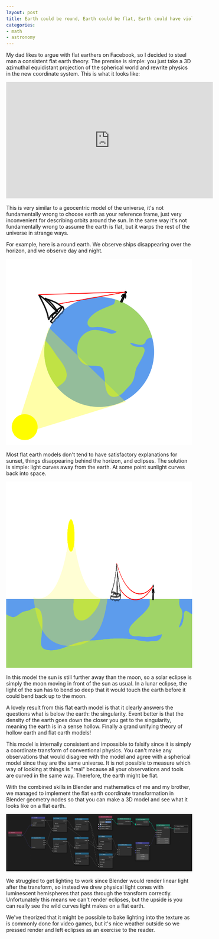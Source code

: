 ```yaml
---
layout: post
title: Earth could be round, Earth could be flat, Earth could have violet sky
categories:
- math
- astronomy
---
```


My dad likes to argue with flat earthers on Facebook, so I decided to steel man a consistent flat earth theory. The premise is simple: you just take a 3D azimuthal equidistant projection of the spherical world and rewrite physics in the new coordinate system. This is what it looks like:

<iframe width="560" height="315" src="https://www.youtube-nocookie.com/embed/sZvHGFJVeT0?si=JiubTzPoxAXl_F71" title="YouTube video player" frameborder="0" allow="accelerometer; autoplay; clipboard-write; encrypted-media; gyroscope; picture-in-picture; web-share" referrerpolicy="strict-origin-when-cross-origin" allowfullscreen> </iframe>

This is very similar to a geocentric model of the universe, it's not fundamentally wrong to choose earth as your reference frame, just very inconvenient for describing orbits around the sun. In the same way it's not fundamentally wrong to assume the earth is flat, but it warps the rest of the universe in strange ways.

For example, here is a round earth. We observe ships disappearing over the horizon, and we observe day and night.

![a round earth with a sun shining on it and a person looking at a ship on the horizon](/images/flatearth/roundearth.png)

Most flat earth models don't tend to have satisfactory explanations for sunset, things disappearing behind the horizon, and eclipses. The solution is simple: light curves away from the earth. At some point sunlight curves back into space.

![the inverse polar transform of the above image](/images/flatearth/flatearth.png)

In this model the sun is still further away than the moon, so a solar eclipse is simply the moon moving in front of the sun as usual. In a lunar eclipse, the light of the sun has to bend so deep that it would touch the earth before it could bend back up to the moon.

A lovely result from this flat earth model is that it clearly answers the questions what is below the earth: the singularity. Event better is that the density of the earth goes down the closer you get to the singularity, meaning the earth is in a sense hollow. Finally a grand unifying theory of hollow earth and flat earth models!

This model is internally consistent and impossible to falsify since it is simply a coordinate transform of conventional physics. You can't make any observations that would disagree with the model and agree with a spherical model since they are the same universe. It is not possible to measure which way of looking at things is "real" because all your observations and tools are curved in the same way. Therefore, the earth might be flat.

With the combined skills in Blender and mathematics of me and my brother, we managed to implement the flat earth coordinate transformation in Blender geometry nodes so that you can make a 3D model and see what it looks like on a flat earth.

![Blender geometry nodes](/images/flatearth/geometry.png)

We struggled to get lighting to work since Blender would render linear light after the transform, so instead we drew physical light cones with luminescent hemispheres that pass through the transform correctly. Unfortunately this means we can't render eclipses, but the upside is you can really see the wild curves light makes on a flat earth.

We've theorized that it might be possible to bake lighting into the texture as is commonly done for video games, but it's nice weather outside so we pressed render and left eclipses as an exercise to the reader.


